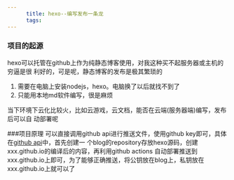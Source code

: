 ```yaml
---
      title: hexo--编写发布一条龙
      tags:
---
```

### 项目的起源
hexo可以托管在github上作为纯静态博客使用，对我这种买不起服务器或主机的穷逼是很
利好的，可是呢，静态博客的发布是极其繁琐的
1. 需要在电脑上安装nodejs，hexo。电脑换了以后就找不到了
2. 只能用本地md软件编写，很是麻烦

当下环境下云化比较火，比如云游戏，云文档，能否在云端(服务器端)编写，发布后可以自
动部署呢

###项目原理
可以直接调用github api进行推送文件，使用github key即可，具体在[github api](https://docs.github.com/en/rest/guides/getting-started-with-the-rest-api)中，首先创建一
个blog的repository存放hexo源码，创建xxx.github.io的编译后的内容，再利用github actions
自动部署推送到xxx.github.io上即可，为了能够正确推送，将公钥放在blog上，私钥放在xxx.github.io上就可以了

